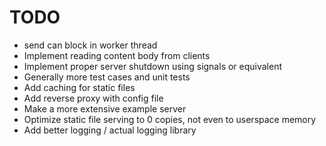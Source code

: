 # TODO

- send can block in worker thread
- Implement reading content body from clients
- Implement proper server shutdown using signals or equivalent
- Generally more test cases and unit tests
- Add caching for static files
- Add reverse proxy with config file
- Make a more extensive example server
- Optimize static file serving to 0 copies, not even to userspace memory
- Add better logging / actual logging library